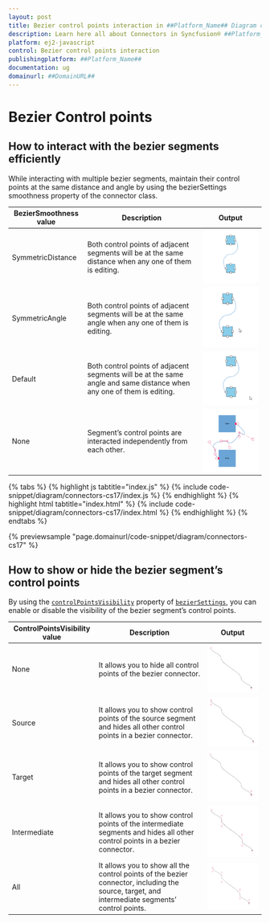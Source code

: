 ```yaml
---
layout: post
title: Bezier control points interaction in ##Platform_Name## Diagram control | Syncfusion®
description: Learn here all about Connectors in Syncfusion® ##Platform_Name## Diagram control of Syncfusion Essential® JS 2 and more.
platform: ej2-javascript
control: Bezier control points interaction
publishingplatform: ##Platform_Name##
documentation: ug
domainurl: ##DomainURL##
---
```


# Bezier Control points 

## How to interact with the bezier segments efficiently

While interacting with multiple bezier segments, maintain their control points at the same distance and angle by using the bezierSettings smoothness property of the connector class.

| BezierSmoothness value | Description | Output |
|-------- | -------- | -------- |
| SymmetricDistance| Both control points of adjacent segments will be at the same distance when any one of them is editing. | ![Symmetric distance](../../../../images/Symmetric-distance.gif) |
| SymmetricAngle | Both control points of adjacent segments will be at the same angle when any one of them is editing. | ![Symmetric Angle](../../../../images/symmetric-Angle.gif) |
| Default | Both control points of adjacent segments will be at the same angle and same distance when any one of them is editing. | ![Default](../../../../images/DefaultSymmetric.gif) |
| None | Segment’s control points are interacted independently from each other. | ![None](../../../../images/SymmetricNoneImage.png) |

{% tabs %}
{% highlight js tabtitle="index.js" %}
{% include code-snippet/diagram/connectors-cs17/index.js %}
{% endhighlight %}
{% highlight html tabtitle="index.html" %}
{% include code-snippet/diagram/connectors-cs17/index.html %}
{% endhighlight %}
{% endtabs %}
        
{% previewsample "page.domainurl/code-snippet/diagram/connectors-cs17" %}

## How to show or hide the bezier segment’s control points

By using the [`controlPointsVisibility`](../api/diagram/controlPointsVisibility/) property of [`bezierSettings`](../api/diagram/bezierSettingsModel/), you can enable or disable the visibility of the bezier segment’s control points.

| ControlPointsVisibility value | Description | Output |
|-------- | -------- | -------- |
| None |It allows you to hide all control points of the bezier connector. | ![ControlPointsVisibility None](../../../../images/controlPointVisibilityNone.png) |
| Source | It allows you to show control points of the source segment and hides all other control points in a bezier connector. | ![ControlPointsVisibility Source](../../../../images/controlPointVisibilitySource.png) |
| Target | It allows you to show control points of the target segment and hides all other control points in a bezier connector. | ![ControlPointsVisibility Target](../../../../images/controlPointVisibilityTarget.png) |
| Intermediate | It allows you to show control points of the intermediate segments and hides all other control points in a bezier connector.| ![ControlPointsVisibility Intermediate](../../../../images/controlPointVisibilityIntermediate.png) |
| All | It allows you to show all the control points of the bezier connector, including the source, target, and intermediate segments’ control points. | ![ControlPointsVisibility All](../../../../images/controlPointVisibilityAll.png) |
